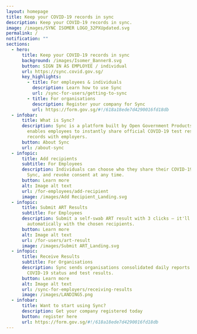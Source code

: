 ```yaml
---
layout: homepage
title: Keep your COVID-19 records in sync
description: Keep your COVID-19 records in sync.
image: /images/SYNC ISOMER LOGO_32PXUpdated.svg
permalink: /
notification: ""
sections:
  - hero:
      title: Keep your COVID-19 records in sync
      background: /images/Isomer_Banner8.svg
      button: SIGN IN AS EMPLOYEE / individual
      url: https://sync.covid.gov.sg/
      key_highlights:
        - title: For employees & individuals
          description: Learn how to use Sync
          url: /sync-for-users/getting-to-sync
        - title: For organisations
          description: Register your company for Sync
          url: https://form.gov.sg/#!/618a18ede7d4290016fd18db
  - infobar:
      title: What is Sync?
      description: Sync is a platform built by Open Government Products & MOH that
        enables employees to instantly share official COVID-19 test results and
        records with employers.
      button: About Sync
      url: /about-sync
  - infopic:
      title: Add recipients
      subtitle: For Employees
      description: Individuals can choose who they share their COVID-19 data with on
        Sync, and revoke consent at any time.
      button: Learn more
      alt: Image alt text
      url: /for-employees/add-recipient
      image: /images/Add Recipient_Landing.svg
  - infopic:
      title: Submit ART Results
      subtitle: For Employees
      description: Submit a self-swab ART result with 3 clicks – it'll be shared
        automatically with the chosen recipients.
      button: Learn more
      alt: Image alt text
      url: /for-users/art-result
      image: /images/Submit ART_Landing.svg
  - infopic:
      title: Receive Results
      subtitle: For Organisations
      description: Sync sends organisations consolidated daily reports of employees'
        COVID-19 status and test results.
      button: Learn more
      alt: Image alt text
      url: /sync-for-employers/receiving-results
      image: /images/LANDING5.png
  - infobar:
      title: Want to start using Sync?
      description: Get your company registered today
      button: register here
      url: https://form.gov.sg/#!/618a18ede7d4290016fd18db
---
```

